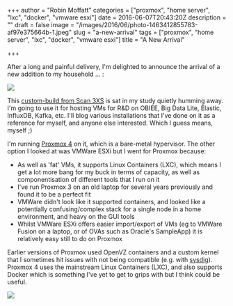 +++
author = "Robin Moffatt"
categories = ["proxmox", "home server", "lxc", "docker", "vmware esxi"]
date = 2016-06-07T20:43:20Z
description = ""
draft = false
image = "/images/2016/06/photo-1463412855783-af97e375664b-1.jpeg"
slug = "a-new-arrival"
tags = ["proxmox", "home server", "lxc", "docker", "vmware esxi"]
title = "A New Arrival"

+++

After a long and painful delivery, I'm delighted to announce the arrival of a new addition to my household ... : 

![](/content/images/2016/06/IMG_3813.jpg)

This [custom-build from Scan 3XS](https://www.scan.co.uk/3xs/shared/98f6ed5b-7fc4-492c-b66c-3c0e4117dd9c) is sat in my study quietly humming away. I'm going to use it for hosting VMs for R&D on OBIEE, Big Data Lite, Elastic, InfluxDB, Kafka, etc. 
I'll blog various installations that I've done on it as a reference for myself, and anyone else interested. Which I guess means, myself ;)

I'm running [Proxmox 4](https://www.proxmox.com/en/) on it, which is a bare-metal hypervisor. The other option I looked at was VMWare ESXi but I went for Proxmox because: 

- As well as 'fat' VMs, it supports Linux Containers (LXC), which means I get a lot more bang for my buck in terms of capacity, as well as componentisation of different tools that I run on it
- I've run Proxmox 3 on an old laptop for several years previously and found it to be a perfect fit
- VMWare didn't look like it supported containers, and looked like a potentially confusing/complex stack for a single node in a home environment, and heavy on the GUI tools
- Whilst VMWare ESXi offers easier import/export of VMs (eg to VMWare Fusion on a laptop, or of OVAs such as Oracle's SampleApp) it is relatively easy still to do on Proxmox

Earlier versions of Proxmox used OpenVZ containers and a custom kernel that I sometimes hit issues with not being compatible (e.g. with [sysdig](https://github.com/draios/sysdig/issues/415)). Proxmox 4 uses the mainstream Linux Containers (LXC), and also supports Docker which is something I've yet to get to grips with but I think could be useful. 

![](/content/images/2016/06/proxmox01.png)
